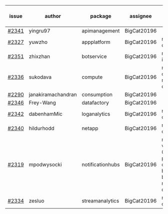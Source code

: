 | issue | author | package | assignee | bot advice | created date of issue | target release date | date from target |
| ------ | ------ | ------ | ------ | ------ | ------ | ------ | :-----: |
| [#2341](https://github.com/Azure/sdk-release-request/issues/2341) | yingru97 | apimanagement | BigCat20196 |   | 01-04 | 01-18 |   |
| [#2327](https://github.com/Azure/sdk-release-request/issues/2327) | yuwzho | appplatform | BigCat20196 | new comment.  <br> | 12-22 | 01-17 |   |
| [#2351](https://github.com/Azure/sdk-release-request/issues/2351) | zhixzhan | botservice | BigCat20196 | new issue ! <br> | 01-06 | 01-20 |   |
| [#2336](https://github.com/Azure/sdk-release-request/issues/2336) | sukodava | compute | BigCat20196 | new comment.  <br> release date < 2 ! <br> | 01-04 | 01-06 | 0 |
| [#2290](https://github.com/Azure/sdk-release-request/issues/2290) | janakiramachandran | consumption | BigCat20196 |   | 12-08 | 12-22 |   |
| [#2346](https://github.com/Azure/sdk-release-request/issues/2346) | Frey-Wang | datafactory | BigCat20196 |   | 01-06 | 01-20 |   |
| [#2342](https://github.com/Azure/sdk-release-request/issues/2342) | dabenhamMic | loganalytics | BigCat20196 | new comment.  <br> | 01-05 | 01-19 |   |
| [#2340](https://github.com/Azure/sdk-release-request/issues/2340) | hildurhodd | netapp | BigCat20196 | new comment.  <br> | 01-04 | 01-18 |   |
| [#2319](https://github.com/Azure/sdk-release-request/issues/2319) | mpodwysocki | notificationhubs | BigCat20196 | new version is 0.0.0, please check base branch! new comment.  <br> | 12-17 | 01-03 |   |
| [#2334](https://github.com/Azure/sdk-release-request/issues/2334) | zesluo | streamanalytics | BigCat20196 |   release date < 2 ! <br> | 12-23 | 01-07 | 0 |
